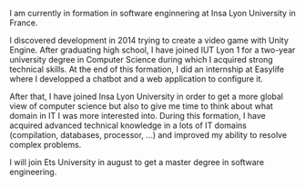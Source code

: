 I am currently in formation in software enginnering at Insa Lyon University in France.

I discovered development in 2014 trying to create a video game with Unity Engine. After graduating high school, I have joined IUT Lyon 1 for a two-year university degree in Computer Science during which I acquired strong technical skills. At the end of this formation, I did an internship at Easylife where I developped a chatbot and a web application to configure it.

After that, I have joined Insa Lyon University in order to get a more global view of computer science but also to give me time to think about what domain in IT I was more interested into. During this formation, I have acquired advanced technical knowledge in a lots of IT domains (compilation, databases, processor, ...) and improved my ability to resolve complex problems.

I will join Ets University in august to get a master degree in software engineering.
